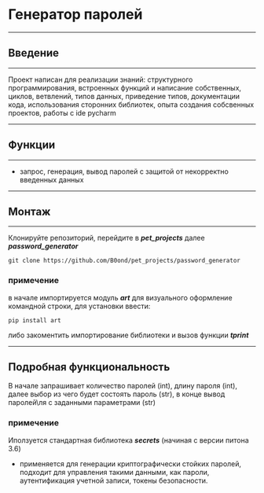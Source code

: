 # Генератор паролей

---
## Введение

---
Проект написан для реализации знаний: структурного программирования,
встроенных функций и написание собственных, циклов, ветвлений, типов данных,
приведение типов, документации кода, использования сторонних библиотек,
опыта создания собсвенных проектов, работы с ide pycharm

---

## Функции

---

- запрос, генерация, вывод паролей с защитой от некорректно введенных данных
---

## Монтаж

---

Клонируйте репозиторий, перейдите в ***pet_projects*** далее ***password_generator***

```
git clone https://github.com/B0ond/pet_projects/password_generator
```
### примечение
в начале импортируется модуль ***art*** для визуального оформление командной строки,
для установки ввести:
```
pip install art
```
либо закоментить импортирование библиотеки и вызов функции ***tprint***

---

## Подробная функциональность
В начале запрашивает количество паролей (int), длину пароля (int), 
далее выбор из чего будет состоять пароль (str), в конце вывод паролей\ля
с заданными параметрами (str)

### примечение
Иползуется стандартная библиотека ***secrets*** (начиная с версии питона 3.6)
- применяется для генерации криптографически стойких паролей, подходит 
для управления такими данными, как пароли, аутентификация учетной записи, токены
безопасности.